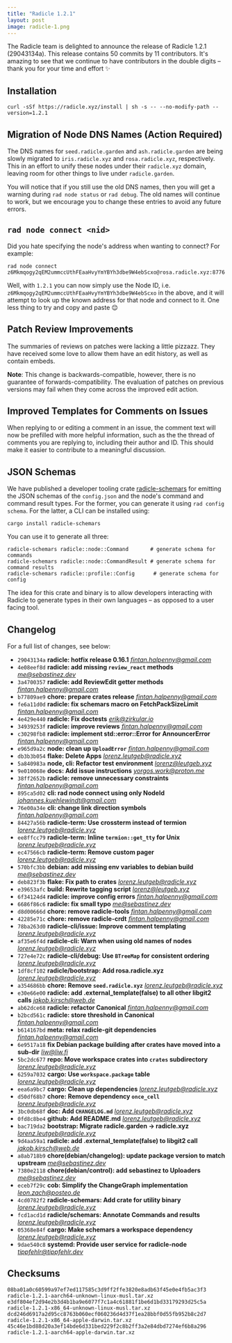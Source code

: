 ```yaml
---
title: "Radicle 1.2.1"
layout: post
image: radicle-1.png
---
```


The Radicle team is delighted to announce the release of Radicle 1.2.1 (29043134a). This release contains 50 commits by 11 contributors. It's amazing to see that we continue to have contributors in the double digits – thank you for your time and effort ✨

## Installation

```
curl -sSf https://radicle.xyz/install | sh -s -- --no-modify-path --version=1.2.1
```

## Migration of Node DNS Names (Action Required)

The DNS names for `seed.radicle.garden` and `ash.radicle.garden` are being slowly migrated to `iris.radicle.xyz` and `rosa.radicle.xyz`, respectively. This in an effort to unify these nodes under their `radicle.xyz` domain, leaving room for other things to live under `radicle.garden`.

You will notice that if you still use the old DNS names, then you will get a warning during `rad node status` or `rad debug`. The old names will continue to work, but we encourage you to change these entries to avoid any future errors.

## `rad node connect <nid>`

Did you hate specifying the node's address when wanting to connect? For example:

```
rad node connect z6Mkmqogy2qEM2ummccUthFEaaHvyYmYBYh3dbe9W4ebScxo@rosa.radicle.xyz:8776
```

Well, with `1.2.1` you can now simply use the Node ID, i.e. `z6Mkmqogy2qEM2ummccUthFEaaHvyYmYBYh3dbe9W4ebScxo` in the above, and it will attempt to look up the known address for that node and connect to it. One less thing to try and copy and paste 😌

## Patch Review Improvements

The summaries of reviews on patches were lacking a little pizzazz. They have received some love to allow them have an edit history, as well as contain embeds. 

**Note**: This change is backwards-compatible, however, there is no guarantee of forwards-compatibility. The evaluation of patches on previous versions may fail when they come across the improved edit action.

## Improved Templates for Comments on Issues

When replying to or editing a comment in an issue, the comment text will now be prefilled with more helpful information, such as the the thread of comments you are replying to, including their author and ID. This should make it easier to contribute to a meaningful discussion.

## JSON Schemas

We have published a developer tooling crate [radicle-schemars](https://crates.io/crates/radicle-schemars) for emitting the JSON schemas of the `config.json` and the node's command and command result types. For the former, you can generate it using `rad config schema`. For the latter, a CLI can be installed using:

```
cargo install radicle-schemars
```

You can use it to generate all three:
```
radicle-schemars radicle::node::Command       # generate schema for commands
radicle-schemars radicle::node::CommandResult # generate schema for command results
radicle-schemars radicle::profile::Config      # generate schema for config
```

The idea for this crate and binary is to allow developers interacting with Radicle to generate types in their own languages – as opposed to a user facing tool.

## Changelog

For a full list of changes, see below:

* `29043134a` **radicle: hotfix release 0.16.1** *<fintan.halpenny@gmail.com>*
* `4e08eef8d` **radicle: add missing `review_react` methods** *<me@sebastinez.dev>*
* `3a4700357` **radicle: add ReviewEdit getter methods** *<fintan.halpenny@gmail.com>*
* `b77809ae9` **chore: prepare crates release** *<fintan.halpenny@gmail.com>*
* `fe6a11d0d` **radicle: fix schemars macro on FetchPackSizeLimit** *<fintan.halpenny@gmail.com>*
* `4e429e440` **radicle: Fix doctests** *<erik@zirkular.io>*
* `34939253f` **radicle: improve reviews** *<fintan.halpenny@gmail.com>*
* `c30298fb8` **radicle: implement std::error::Error for AnnouncerError** *<fintan.halpenny@gmail.com>*
* `e965d9a2c` **node: clean up `UploadError`** *<fintan.halpenny@gmail.com>*
* `db3b3b054` **flake: Delete Apps** *<lorenz.leutgeb@radicle.xyz>*
* `5a840983a` **node, cli: Refactor test environment** *<lorenz@leutgeb.xyz>*
* `9e010068e` **docs: Add issue instructions** *<yorgos.work@proton.me>*
* `38ff2652b` **radicle: remove unnecessary constraints** *<fintan.halpenny@gmail.com>*
* `895ca5d02` **cli: rad node connect using only NodeId** *<johannes.kuehlewindt@gmail.com>*
* `76e00a34e` **cli: change link direction symbols** *<fintan.halpenny@gmail.com>*
* `84427a56b` **radicle-term: Use crossterm instead of termion** *<lorenz.leutgeb@radicle.xyz>*
* `ee8ffcc79` **radicle-term: Inline `termion::get_tty` for Unix** *<lorenz.leutgeb@radicle.xyz>*
* `ec47566cb` **radicle-term: Remove custom pager** *<lorenz.leutgeb@radicle.xyz>*
* `570bfc3bb` **debian: add missing env variables to debian build** *<me@sebastinez.dev>*
* `deb823f3b` **flake: Fix path to crates** *<lorenz.leutgeb@radicle.xyz>*
* `e39653afc` **build: Rewrite tagging script** *<lorenz@leutgeb.xyz>*
* `6f34124d4` **radicle: improve config errors** *<fintan.halpenny@gmail.com>*
* `6686f86c6` **radicle: fix small typo** *<me@sebastinez.dev>*
* `d8d00666d` **chore: remove radicle-tools** *<fintan.halpenny@gmail.com>*
* `42285e71c` **chore: remove radicle-crdt** *<fintan.halpenny@gmail.com>*
* `78ba263d0` **radicle-cli/issue: Improve comment templating** *<lorenz.leutgeb@radicle.xyz>*
* `af35e6f4d` **radicle-cli: Warn when using old names of nodes** *<lorenz.leutgeb@radicle.xyz>*
* `727e4e72c` **radicle-cli/debug: Use `BTreeMap` for consistent ordering** *<lorenz.leutgeb@radicle.xyz>*
* `1df8cf102` **radicle/bootstrap: Add rosa.radicle.xyz** *<lorenz.leutgeb@radicle.xyz>*
* `a354686bb` **chore: Remove `seed.radicle.xyz`** *<lorenz.leutgeb@radicle.xyz>*
* `e30e66e00` **radicle: add .external_template(false) to all other libgit2 calls** *<jakob.kirsch@web.de>*
* `ab62dce68` **radicle: refactor Canonical** *<fintan.halpenny@gmail.com>*
* `b2bcd561c` **radicle: store threshold in Canonical** *<fintan.halpenny@gmail.com>*
* `b614167bd` **meta: relax radicle-git dependencies** *<fintan.halpenny@gmail.com>*
* `6e9517a18` **fix Debian package building after crates have moved into a sub-dir** *<liw@liw.fi>*
* `5bc2dc677` **repo: Move workspace crates into `crates` subdirectory** *<lorenz.leutgeb@radicle.xyz>*
* `6259a7032` **cargo: Use `workspace.package` table** *<lorenz.leutgeb@radicle.xyz>*
* `eea6a9bc7` **cargo: Clean up dependencies** *<lorenz.leutgeb@radicle.xyz>*
* `d50df68b7` **chore: Remove dependency `once_cell`** *<lorenz.leutgeb@radicle.xyz>*
* `3bc0db68f` **doc: Add `CHANGELOG.md`** *<lorenz.leutgeb@radicle.xyz>*
* `0fd8c8be4` **github: Add README.md** *<lorenz.leutgeb@radicle.xyz>*
* `bac719da2` **bootstrap: Migrate radicle.garden → radicle.xyz** *<lorenz.leutgeb@radicle.xyz>*
* `9d4aa59a1` **radicle: add .external_template(false) to libgit2 call** *<jakob.kirsch@web.de>*
* `a8ab718b9` **chore(debian/changelog): update package version to match upstream** *<me@sebastinez.dev>*
* `7380e2118` **chore(debian/control): add sebastinez to Uploaders** *<me@sebastinez.dev>*
* `eceb7f29c` **cob: Simplify the ChangeGraph implementation** *<leon.zach@posteo.de>*
* `4cd0782f2` **radicle-schemars: Add crate for utility binary** *<lorenz.leutgeb@radicle.xyz>*
* `fcd1acd1d` **radicle/schemars: Annotate Commands and results** *<lorenz.leutgeb@radicle.xyz>*
* `05368e84f` **cargo: Make schemars a workspace dependency** *<lorenz.leutgeb@radicle.xyz>*
* `9dae540c8` **systemd: Provide user service for radicle-node** *<tippfehlr@tippfehlr.dev>*
## Checksums

```
08ba01a0c60599a97ef7ed117585c3d9ff2ffe3820e8adb63f45e0e4fb5ac3f3  radicle-1.2.1-aarch64-unknown-linux-musl.tar.xz
e3df804ef2d94e2b3d4b1ba9e6077f7c1a4c61881f1be6d1bd33179293d25c5a  radicle-1.2.1-x86_64-unknown-linux-musl.tar.xz
dcd246d6917a2d95cc8763b060ecf060236d4d37f1ea28bbf0d55fb952b8c2d7  radicle-1.2.1-x86_64-apple-darwin.tar.xz
45c46e1bd88d20a3ef14bde6d331bed229f2c8b2ff3a2e84dbd7274ef6b8a296  radicle-1.2.1-aarch64-apple-darwin.tar.xz
```
